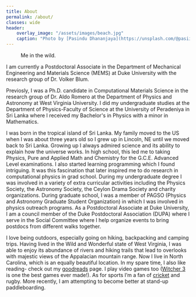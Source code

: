 ```yaml
---
title: About
permalink: /about/
classes: wide
header:
    overlay_image: "/assets/images/beach.jpg"
    caption: "Photo by [Pasindu Dhananjaya](https://unsplash.com/@pasiiijay) on [Unsplash](https://unsplash.com)"
---
```


<figure style="width: 25%" class="align-right">
  <img src="{{ site.url }}{{ site.baseurl }}/assets/images/DollySods2020.jpg" alt="">
  <figcaption>Me in the wild.</figcaption>
</figure>

I am currently a Postdoctoral Associate in the Department of Mechanical Engineering and Materials Science (MEMS) at Duke University with the research group of Dr. Volker Blum.

Previosly, I was a Ph.D. candidate in Computational Materials Science in the research group of Dr. Aldo Romero at the Department of Physics and Astronomy at West Virginia University. I did my undergraduate studies at the Department of Physics-Faculty of Science at the University of Peradeniya in Sri Lanka where I received my Bachelor's in Physics with a minor in Mathematics.

I was born in the tropical island of Sri Lanka. My family moved to the US when I was about three years old so I grew up in Lincoln, NE until we moved back to Sri Lanka. Growing up I always admired science and its ability to explain how the universe works.  In high school, this led me to taking Physics, Pure and Applied Math and Chemistry for the G.C.E. Advanced Level examinations. I also started learning programming which I found intriguing. It was this fascination that later inspired me to do research in computational physics in grad school. During my undergraduate degree I was involved in a variety of extra curricular activities including the Physics Society, the Astronomy Society, the Ceylon Drama Society and charity organizations. During graduate school, I was a member of PAGSO (Physics and Astronomy Graduate Student Organization) in which I was involved in physics outreach programs. As a Postdoctoral Associate at Duke University, I am a council member of the Duke Postdoctoral Association (DUPA) where I serve in the Social Committee where I help organize events to bring postdocs from different walks together.

I love being outdoors, especially going on hiking, backpacking and camping trips. Having lived in the Wild and Wonderful state of West Virginia, I was able to enjoy its abundance of rivers and hiking trails that lead to overlooks with majestic views of the Appalacian mountain range. Now I live in North Carolina, which is an equally beautiful location. In my spare time, I also like reading- check out my [goodreads](https://www.goodreads.com/user/show/62553916-uthpala-herath) page. I play video games too ([Witcher 3](https://thewitcher.com/en/) is one the best games ever made!).  As for sports I’m a fan of [cricket](https://en.wikipedia.org/wiki/Cricket) and rugby. More recently, I am attempting to become better at stand-up paddleboarding.
